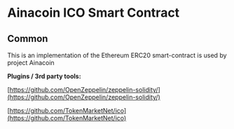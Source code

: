 # Ainacoin ICO Smart Contract

## Common

This is an implementation of the Ethereum ERC20 smart-contract is used by project Ainacoin

<b>Plugins / 3rd party tools:</b>

[https://github.com/OpenZeppelin/zeppelin-solidity/](https://github.com/OpenZeppelin/zeppelin-solidity/)

[https://github.com/TokenMarketNet/ico](https://github.com/TokenMarketNet/ico)